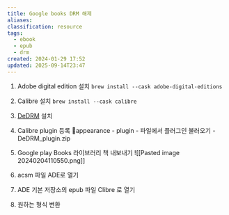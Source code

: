```yaml
---
title: Google books DRM 해제
aliases:
classification: resource
tags:
  - ebook
  - epub
  - drm
created: 2024-01-29 17:52
updated: 2025-09-14T23:47
---
```


1. Adobe digital edition 설치
`brew install --cask adobe-digital-editions`

2. Calibre 설치
`brew install --cask calibre`

3. [DeDRM](https://github.com/noDRM/DeDRM_tools) 설치
4. Calibre plugin 등록
appearance - plugin - 파일에서 플러그인 불러오기 - DeDRM_plugin.zip

5. Google play Books 라이브러리 책 내보내기
![[Pasted image 20240204110550.png]]

6. acsm 파일 ADE로 열기
7. ADE 기본 저장소의 epub 파일 Clibre 로 열기
8. 원하는 형식 변환
